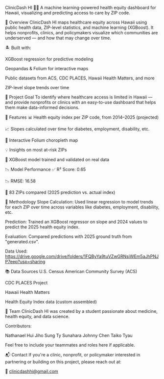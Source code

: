 ClinicDash HI 🏥🌺
A machine learning-powered health equity dashboard for Hawaii, visualizing and predicting access to care by ZIP code.

📌 Overview
ClinicDash HI maps healthcare equity across Hawaii using public health data, ZIP-level statistics, and machine learning (XGBoost). It helps nonprofits, clinics, and policymakers visualize which communities are underserved — and how that may change over time.

🏝️ Built with:

XGBoost regression for predictive modeling

Geopandas & Folium for interactive maps

Public datasets from ACS, CDC PLACES, Hawaii Health Matters, and more

ZIP-level slope trends over time

🧠 Project Goal
To identify where healthcare access is limited in Hawaii — and provide nonprofits or clinics with an easy-to-use dashboard that helps them make data-informed decisions.

🚀 Features
📊 Health equity index per ZIP code, from 2014–2025 (projected)

📈 Slopes calculated over time for diabetes, employment, disability, etc.

📍 Interactive Folium choropleth map

💡 Insights on most at-risk ZIPs

🤖 XGBoost model trained and validated on real data

📉 Model Performance
✅ R² Score: 0.65

📉 RMSE: 16.58

🔢 83 ZIPs compared (2025 prediction vs. actual index)

🧪 Methodology
Slope Calculation: Used linear regression to model trends for each ZIP over time across variables like diabetes, employment, disability, etc.

Prediction: Trained an XGBoost regressor on slope and 2024 values to predict the 2025 health equity index.

Evaluation: Compared predictions with 2025 ground truth from "generated.csv".

Data Used: https://drive.google.com/drive/folders/1FQByYa9tuVZwGRNsiWEm5aJhPNJP7eep?usp=sharing

📚 Data Sources
U.S. Census American Community Survey (ACS)

CDC PLACES Project

Hawaii Health Matters

Health Equity Index data (custom assembled)

👥 Team
ClinicDash HI was created by a student passionate about medicine, health equity, and data science.

Contributors:

Nathanael Hui
Jiho Sung
Ty Sunahara
Johnny Chen
Taiko Tyau

Feel free to include your teammates and roles here if applicable.

📬 Contact
If you're a clinic, nonprofit, or policymaker interested in partnering or building on this project, please reach out at:

📧 clinicdashhi@gmail.com
